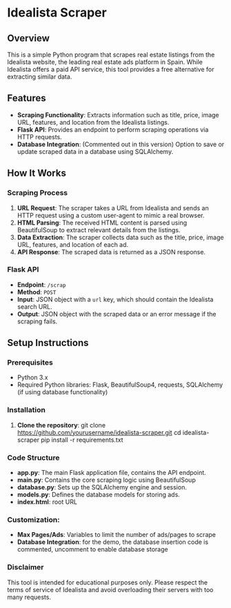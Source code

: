 # Idealista Scraper

## Overview

This is a simple Python program that scrapes real estate listings from the Idealista website, the leading real estate ads platform in Spain. While Idealista offers a paid API service, this tool provides a free alternative for extracting similar data.

## Features

- **Scraping Functionality**: Extracts information such as title, price, image URL, features, and location from the Idealista listings.
- **Flask API**: Provides an endpoint to perform scraping operations via HTTP requests.
- **Database Integration**: (Commented out in this version) Option to save or update scraped data in a database using SQLAlchemy.

## How It Works

### Scraping Process

1. **URL Request**: The scraper takes a URL from Idealista and sends an HTTP request using a custom user-agent to mimic a real browser.
2. **HTML Parsing**: The received HTML content is parsed using BeautifulSoup to extract relevant details from the listings.
3. **Data Extraction**: The scraper collects data such as the title, price, image URL, features, and location of each ad.
4. **API Response**: The scraped data is returned as a JSON response.

### Flask API

- **Endpoint**: `/scrap`
- **Method**: `POST`
- **Input**: JSON object with a `url` key, which should contain the Idealista search URL.
- **Output**: JSON object with the scraped data or an error message if the scraping fails.

## Setup Instructions

### Prerequisites

- Python 3.x
- Required Python libraries: Flask, BeautifulSoup4, requests, SQLAlchemy (if using database functionality)

### Installation

1. **Clone the repository**:
   git clone https://github.com/yourusername/idealista-scraper.git
   cd idealista-scraper
   pip install -r requirements.txt

### Code Structure

- **app.py**: The main Flask application file, contains the API endpoint.
- **main.py**: Contains the core scraping logic using BeautifulSoup
- **database.py**: Sets up the SQLAlchemy engine and session.
- **models.py**: Defines the database models for storing ads.
- **index.html**: root URL

### Customization:

- **Max Pages/Ads**: Variables to limit the number of ads/pages to scrape
- **Database Integration**: for the demo,  the database insertion code is commented, uncomment to enable database storage

### Disclaimer 
This tool is intended for educational purposes only. Please respect the terms of service of Idealista and avoid overloading their servers with too many requests.

